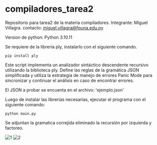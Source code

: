 # compiladores_tarea2
Repositorio para tarea2 de la materia compiladores.
Integrante: Miguel Villagra.
contacto: miguel.villagra@fpuna.edu.py

Version de python: Python 3.10.11

Se requiere de la libreria ply, instalarlo con el siguiente comando.
```
pip install ply
```

Este script implementa un analizador sintáctico descendente recursivo utilizando la biblioteca ply. 
Define las reglas de la gramática JSON simplificada y utiliza la estrategia de manejo de errores Panic Mode 
para sincronizar y continuar el análisis en caso de encontrar errores.

El JSON a probar se encuenta en el archivo: 'ejemplo.json'

Luego de instalar las librerias necesarias, ejecutar el programa con el siguiente comando:
```
python main.py
```
Se adjuntan la gramatica correjida eliminado la recursión por izquierda y factoreo.

![1](https://github.com/miguelvillagra/compiladores_tarea2/assets/88117555/d2982a8c-0dd7-4ca9-aeed-3365f2097435)
![2](https://github.com/miguelvillagra/compiladores_tarea2/assets/88117555/6603185a-6785-4e37-afbb-fbce14ff6819)
